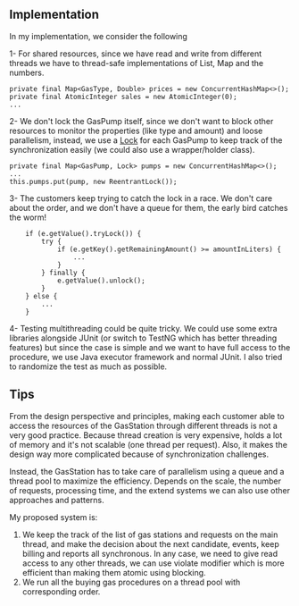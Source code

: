 Implementation
--------------
In my implementation, we consider the following

1- For shared resources, since we have read and write from different threads we have to thread-safe implementations of List, Map and the numbers.

    private final Map<GasType, Double> prices = new ConcurrentHashMap<>();
    private final AtomicInteger sales = new AtomicInteger(0);
    ...

2- We don't lock the GasPump itself, since we don't want to block other resources to monitor the properties (like type and amount) and loose parallelism, instead, we use a [Lock] for each GasPump to keep track of the synchronization easily (we could also use a wrapper/holder class).

    private final Map<GasPump, Lock> pumps = new ConcurrentHashMap<>();
    ...
    this.pumps.put(pump, new ReentrantLock());

3- The customers keep trying to catch the lock in a race. We don't care about the order, and we don't have a queue for them, the early bird catches the worm!

        if (e.getValue().tryLock()) {
            try {
                if (e.getKey().getRemainingAmount() >= amountInLiters) {
                    ...
                }
            } finally {
                e.getValue().unlock();
            }
        } else {
            ...
        }
4- Testing multithreading could be quite tricky. We could use some extra libraries alongside JUnit (or switch to TestNG which has better threading features) but since the case is simple and we want to have full access to the procedure, we use Java executor framework and normal JUnit. I also tried to randomize the test as much as possible.

Tips
-----

From the design perspective and principles, making each customer able to access the resources of the GasStation through different threads is not a very good practice. Because thread creation is very expensive, holds a lot of memory and it's not scalable (one thread per request). Also, it makes the design way more complicated because of synchronization challenges.

Instead, the GasStation has to take care of parallelism using a queue and a thread pool to maximize the efficiency. Depends on the scale, the number of requests, processing time, and the extend systems we can also use other approaches and patterns.

My proposed system is:
1. We keep the track of the list of gas stations and requests on the main thread, and make the decision about the next candidate, events, keep billing and reports all synchronous. In any case, we need to give read access to any other threads, we can use violate modifier which is more efficient than making them atomic using blocking.
1. We run all the buying gas procedures on a thread pool with corresponding order.

[Lock]: https://docs.oracle.com/javase/7/docs/api/java/util/concurrent/locks/ReentrantLock.html